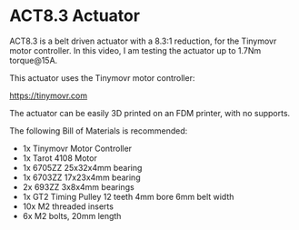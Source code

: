 # ACT8.3 Actuator

ACT8.3 is a belt driven actuator with a 8.3:1 reduction, for the Tinymovr motor controller. In this video, I am testing the actuator up to 1.7Nm torque@15A.

This actuator uses the Tinymovr motor controller:

https://tinymovr.com

The actuator can be easily 3D printed on an FDM printer, with no supports.

The following Bill of Materials is recommended:

- 1x Tinymovr Motor Controller
- 1x Tarot 4108 Motor
- 1x 6705ZZ 25x32x4mm bearing
- 1x 6703ZZ 17x23x4mm bearing
- 2x 693ZZ 3x8x4mm bearings
- 1x GT2 Timing Pulley 12 teeth 4mm bore 6mm belt width
- 10x M2 threaded inserts
- 6x M2 bolts, 20mm length
